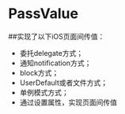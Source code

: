 PassValue
=========

##实现了以下iOS页面间传值：
- 委托delegate方式；
- 通知notification方式；
- block方式；
- UserDefault或者文件方式；
- 单例模式方式；
- 通过设置属性，实现页面间传值

